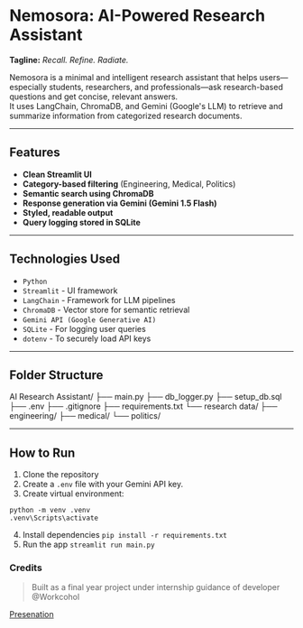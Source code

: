 # Nemosora: AI-Powered Research Assistant  
**Tagline:** *Recall. Refine. Radiate.*

Nemosora is a minimal and intelligent research assistant that helps users—especially students, researchers, and professionals—ask research-based questions and get concise, relevant answers.  
It uses LangChain, ChromaDB, and Gemini (Google's LLM) to retrieve and summarize information from categorized research documents.

---

## Features

- **Clean Streamlit UI**
- **Category-based filtering** (Engineering, Medical, Politics)
- **Semantic search using ChromaDB**
- **Response generation via Gemini (Gemini 1.5 Flash)**
- **Styled, readable output**
- **Query logging stored in SQLite**

---

## Technologies Used

- `Python`
- `Streamlit` - UI framework
- `LangChain` - Framework for LLM pipelines
- `ChromaDB` - Vector store for semantic retrieval
- `Gemini API (Google Generative AI)`
- `SQLite` - For logging user queries
- `dotenv` - To securely load API keys

---

## Folder Structure

AI Research Assistant/
├── main.py
├── db_logger.py
├── setup_db.sql
├── .env
├── .gitignore
├── requirements.txt
└── research data/
  ├── engineering/
  ├── medical/
  └── politics/

---

## How to Run

1. Clone the repository  
2. Create a `.env` file with your Gemini API key.
3. Create virtual environment:
```
python -m venv .venv
.venv\Scripts\activate
```
4. Install dependencies
   `pip install -r requirements.txt`
5. Run the app
   `streamlit run main.py`

### Credits
> Built as a final year project under internship guidance of developer @Workcohol

[Presenation](https://www.canva.com/design/DAGm7Xhlgm4/vukouUIlRHZOWu-CrC6sdQ/edit)
